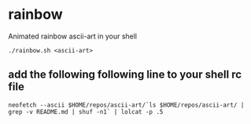 # rainbow

Animated rainbow ascii-art in your shell

```
./rainbow.sh <ascii-art>
```

## add the following following line to your shell rc file
```
neofetch --ascii $HOME/repos/ascii-art/`ls $HOME/repos/ascii-art/ | grep -v README.md | shuf -n1` | lolcat -p .5
```
